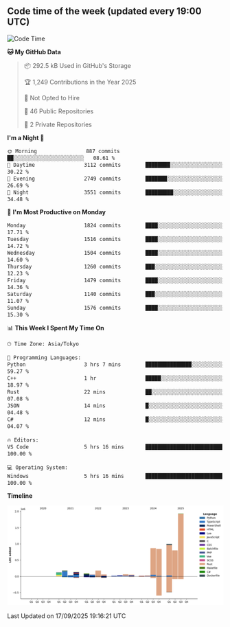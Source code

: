 ## Code time of the week (updated every 19:00 UTC)

<!--START_SECTION:waka-->
![Code Time](http://img.shields.io/badge/Code%20Time-5%2C336%20hrs%2041%20mins-blue)

**🐱 My GitHub Data** 

> 📦 292.5 kB Used in GitHub's Storage 
 > 
> 🏆 1,249 Contributions in the Year 2025
 > 
> 🚫 Not Opted to Hire
 > 
> 📜 46 Public Repositories 
 > 
> 🔑 2 Private Repositories 
 > 
**I'm a Night 🦉** 

```text
🌞 Morning                887 commits         ██░░░░░░░░░░░░░░░░░░░░░░░   08.61 % 
🌆 Daytime                3112 commits        ████████░░░░░░░░░░░░░░░░░   30.22 % 
🌃 Evening                2749 commits        ███████░░░░░░░░░░░░░░░░░░   26.69 % 
🌙 Night                  3551 commits        █████████░░░░░░░░░░░░░░░░   34.48 % 
```
📅 **I'm Most Productive on Monday** 

```text
Monday                   1824 commits        ████░░░░░░░░░░░░░░░░░░░░░   17.71 % 
Tuesday                  1516 commits        ████░░░░░░░░░░░░░░░░░░░░░   14.72 % 
Wednesday                1504 commits        ████░░░░░░░░░░░░░░░░░░░░░   14.60 % 
Thursday                 1260 commits        ███░░░░░░░░░░░░░░░░░░░░░░   12.23 % 
Friday                   1479 commits        ████░░░░░░░░░░░░░░░░░░░░░   14.36 % 
Saturday                 1140 commits        ███░░░░░░░░░░░░░░░░░░░░░░   11.07 % 
Sunday                   1576 commits        ████░░░░░░░░░░░░░░░░░░░░░   15.30 % 
```


📊 **This Week I Spent My Time On** 

```text
🕑︎ Time Zone: Asia/Tokyo

💬 Programming Languages: 
Python                   3 hrs 7 mins        ███████████████░░░░░░░░░░   59.27 % 
C++                      1 hr                █████░░░░░░░░░░░░░░░░░░░░   18.97 % 
Rust                     22 mins             ██░░░░░░░░░░░░░░░░░░░░░░░   07.08 % 
JSON                     14 mins             █░░░░░░░░░░░░░░░░░░░░░░░░   04.48 % 
C#                       12 mins             █░░░░░░░░░░░░░░░░░░░░░░░░   04.07 % 

🔥 Editors: 
VS Code                  5 hrs 16 mins       █████████████████████████   100.00 % 

💻 Operating System: 
Windows                  5 hrs 16 mins       █████████████████████████   100.00 % 
```

**Timeline**

![Lines of Code chart](https://raw.githubusercontent.com/SARDONYX-sard/SARDONYX-sard/main/assets/bar_graph.png)


 Last Updated on 17/09/2025 19:16:21 UTC
<!--END_SECTION:waka-->